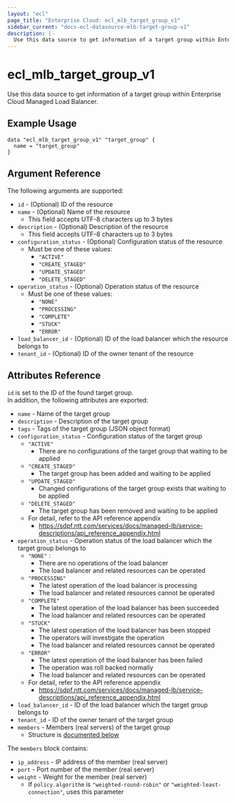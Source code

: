```yaml
---
layout: "ecl"
page_title: "Enterprise Cloud: ecl_mlb_target_group_v1"
sidebar_current: "docs-ecl-datasource-mlb-target-group-v1"
description: |-
  Use this data source to get information of a target group within Enterprise Cloud Managed Load Balancer.
---
```


# ecl\_mlb\_target\_group\_v1

Use this data source to get information of a target group within Enterprise Cloud Managed Load Balancer.

## Example Usage

```hcl
data "ecl_mlb_target_group_v1" "target_group" {
  name = "target_group"
}
```

## Argument Reference

The following arguments are supported:

* `id` - (Optional) ID of the resource
* `name` - (Optional) Name of the resource
    * This field accepts UTF-8 characters up to 3 bytes
* `description` - (Optional) Description of the resource
    * This field accepts UTF-8 characters up to 3 bytes
* `configuration_status` - (Optional) Configuration status of the resource
    * Must be one of these values:
        * `"ACTIVE"`
        * `"CREATE_STAGED"`
        * `"UPDATE_STAGED"`
        * `"DELETE_STAGED"`
* `operation_status` - (Optional) Operation status of the resource
    * Must be one of these values:
        * `"NONE"`
        * `"PROCESSING"`
        * `"COMPLETE"`
        * `"STUCK"`
        * `"ERROR"`
* `load_balancer_id` - (Optional) ID of the load balancer which the resource belongs to
* `tenant_id` - (Optional) ID of the owner tenant of the resource

## Attributes Reference

`id` is set to the ID of the found target group.<br>
In addition, the following attributes are exported:

* `name` - Name of the target group
* `description` - Description of the target group
* `tags` - Tags of the target group (JSON object format)
* `configuration_status` - Configuration status of the target group
    * `"ACTIVE"`
        * There are no configurations of the target group that waiting to be applied
    * `"CREATE_STAGED"`
        * The target group has been added and waiting to be applied
    * `"UPDATE_STAGED"`
        * Changed configurations of the target group exists that waiting to be applied
    * `"DELETE_STAGED"`
        * The target group has been removed and waiting to be applied
    * For detail, refer to the API reference appendix
        * https://sdpf.ntt.com/services/docs/managed-lb/service-descriptions/api_reference_appendix.html
* `operation_status` - Operation status of the load balancer which the target group belongs to
    * `"NONE"` :
        * There are no operations of the load balancer
        * The load balancer and related resources can be operated
    * `"PROCESSING"`
        * The latest operation of the load balancer is processing
        * The load balancer and related resources cannot be operated
    * `"COMPLETE"`
        * The latest operation of the load balancer has been succeeded
        * The load balancer and related resources can be operated
    * `"STUCK"`
        * The latest operation of the load balancer has been stopped
        * The operators will investigate the operation
        * The load balancer and related resources cannot be operated
    * `"ERROR"`
        * The latest operation of the load balancer has been failed
        * The operation was roll backed normally
        * The load balancer and related resources can be operated
    * For detail, refer to the API reference appendix
        * https://sdpf.ntt.com/services/docs/managed-lb/service-descriptions/api_reference_appendix.html
* `load_balancer_id` - ID of the load balancer which the target group belongs to
* `tenant_id` - ID of the owner tenant of the target group
* `members` - Members (real servers) of the target group
    * Structure is [documented below](#members)

<a name="members"></a>The `members` block contains:

* `ip_address` - IP address of the member (real server)
* `port` - Port number of the member (real server)
* `weight` - Weight for the member (real server)
    * If `policy.algorithm` is `"weighted-round-robin"` or `"weighted-least-connection"`, uses this parameter
